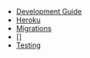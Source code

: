 - [Development Guide](development_guide.md)
- [Heroku](heroku.md)
- [Migrations](migrations.md)
- []
- [Testing](testing.md)

